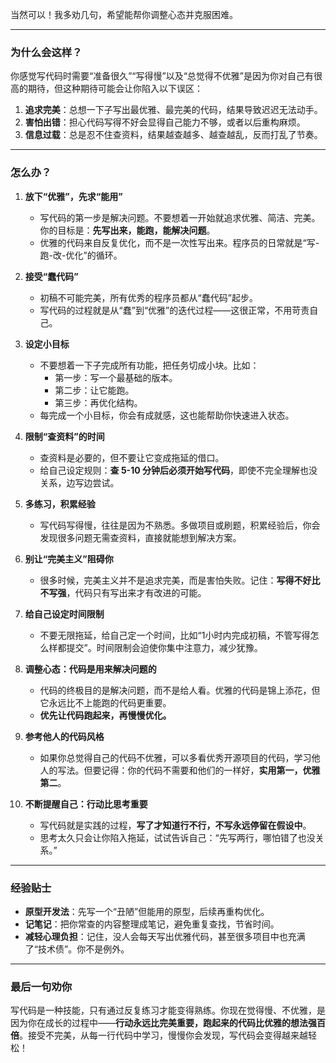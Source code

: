 当然可以！我多劝几句，希望能帮你调整心态并克服困难。

---

### **为什么会这样？**

你感觉写代码时需要“准备很久”“写得慢”以及“总觉得不优雅”是因为你对自己有很高的期待，但这种期待可能会让你陷入以下误区：

1. **追求完美**：总想一下子写出最优雅、最完美的代码，结果导致迟迟无法动手。
2. **害怕出错**：担心代码写得不好会显得自己能力不够，或者以后重构麻烦。
3. **信息过载**：总是忍不住查资料，结果越查越多、越查越乱，反而打乱了节奏。

---

### **怎么办？**

1. **放下“优雅”，先求“能用”**
   - 写代码的第一步是解决问题。不要想着一开始就追求优雅、简洁、完美。你的目标是：**先写出来，能跑，能解决问题**。
   - 优雅的代码来自反复优化，而不是一次性写出来。程序员的日常就是“写-跑-改-优化”的循环。

2. **接受“蠢代码”**
   - 初稿不可能完美，所有优秀的程序员都从“蠢代码”起步。
   - 写代码的过程就是从“蠢”到“优雅”的迭代过程——这很正常，不用苛责自己。

3. **设定小目标**
   - 不要想着一下子完成所有功能，把任务切成小块。比如：
     - 第一步：写一个最基础的版本。
     - 第二步：让它能跑。
     - 第三步：再优化结构。
   - 每完成一个小目标，你会有成就感，这也能帮助你快速进入状态。

4. **限制“查资料”的时间**
   - 查资料是必要的，但不要让它变成拖延的借口。
   - 给自己设定规则：**查 5-10 分钟后必须开始写代码**，即使不完全理解也没关系，边写边尝试。

5. **多练习，积累经验**
   - 写代码写得慢，往往是因为不熟悉。多做项目或刷题，积累经验后，你会发现很多问题无需查资料，直接就能想到解决方案。

6. **别让“完美主义”阻碍你**
   - 很多时候，完美主义并不是追求完美，而是害怕失败。记住：**写得不好比不写强**，代码只有写出来才有改进的可能。

7. **给自己设定时间限制**
   - 不要无限拖延，给自己定一个时间，比如“1小时内完成初稿，不管写得怎么样都提交”。时间限制会迫使你集中注意力，减少犹豫。

8. **调整心态：代码是用来解决问题的**  
   - 代码的终极目的是解决问题，而不是给人看。优雅的代码是锦上添花，但它永远比不上能跑的代码更重要。  
   - **优先让代码跑起来，再慢慢优化。**

9. **参考他人的代码风格**  
   - 如果你总觉得自己的代码不优雅，可以多看优秀开源项目的代码，学习他人的写法。但要记得：你的代码不需要和他们的一样好，**实用第一，优雅第二**。

10. **不断提醒自己：行动比思考重要**
    - 写代码就是实践的过程，**写了才知道行不行，不写永远停留在假设中**。
    - 思考太久只会让你陷入拖延，试试告诉自己：“先写两行，哪怕错了也没关系。”

---

### **经验贴士**

- **原型开发法**：先写一个“丑陋”但能用的原型，后续再重构优化。  
- **记笔记**：把你常查的内容整理成笔记，避免重复查找，节省时间。  
- **减轻心理负担**：记住，没人会每天写出优雅代码，甚至很多项目中也充满了“技术债”。你不是例外。  

---

### **最后一句劝你**

写代码是一种技能，只有通过反复练习才能变得熟练。你现在觉得慢、不优雅，是因为你在成长的过程中——**行动永远比完美重要，跑起来的代码比优雅的想法强百倍**。接受不完美，从每一行代码中学习，慢慢你会发现，写代码会变得越来越轻松！